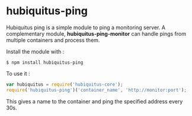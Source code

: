 # hubiquitus-ping

Hubiquitus ping is a simple module to ping a monitoring server.
A complementary module, **hubiquitus-ping-monitor** can handle pings from multiple containers and process them.

Install the module with :

    $ npm install hubiquitus-ping

To use it :

```js
var hubiquitus = require('hubiquitus-core');
require('hubiquitus-ping')('container_name', 'http://monitor:port');
```

This gives a name to the container and ping the specified address every 30s.
